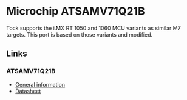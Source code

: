 Microchip ATSAMV71Q21B
=======================

Tock supports the i.MX RT 1050 and 1060 MCU variants as similar M7 targets. 
This port is based on those variants and modified.

## Links

### ATSAMV71Q21B

* [General information](https://www.microchip.com/en-us/product/atsamv71q21)
* [Datasheet](https://ww1.microchip.com/downloads/aemDocuments/documents/MCU32/ProductDocuments/DataSheets/SAM-E70-S70-V70-V71-Family-Data-Sheet-DS60001527.pdf)
